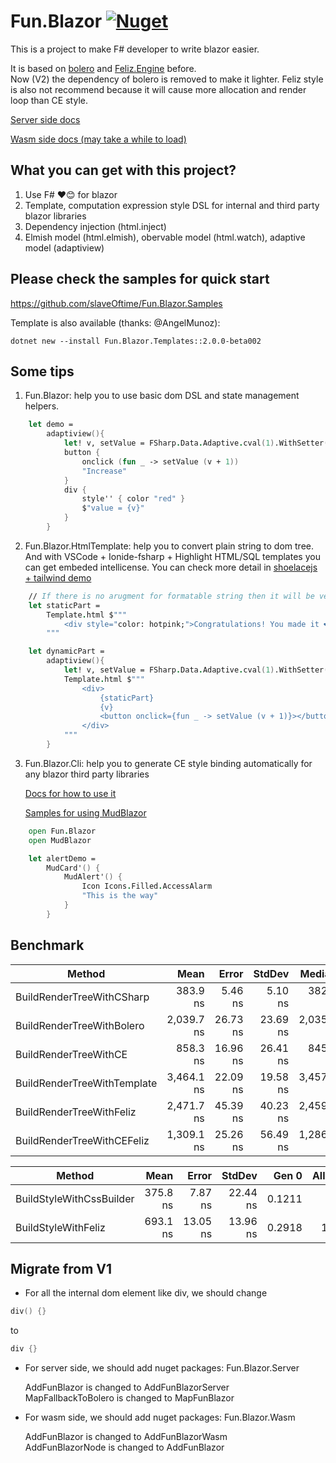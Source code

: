 # Fun.Blazor [![Nuget](https://img.shields.io/nuget/vpre/Fun.Blazor)](https://www.nuget.org/packages/Fun.Blazor)

This is a project to make F# developer to write blazor easier.

It is based on [bolero](https://github.com/fsbolero/Bolero) and  [Feliz.Engine](https://github.com/alfonsogarciacaro/Feliz.Engine) before. \
Now (V2) the dependency of bolero is removed to make it lighter. Feliz style is also not recommend because it will cause more allocation and render loop than CE style.

[Server side docs](https://funblazor.slaveoftime.fun)

[Wasm side docs (may take a while to load)](https://slaveoftime.github.io/Fun.Blazor.Docs/)


## What you can get with this project?

1. Use F# ❤️😊 for blazor
2. Template, computation expression style DSL for internal and third party blazor libraries
4. Dependency injection (html.inject)
3. Elmish model (html.elmish), obervable model (html.watch), adaptive model (adaptiview)


## Please check the samples for quick start

https://github.com/slaveOftime/Fun.Blazor.Samples

Template is also available (thanks: @AngelMunoz):
```shell
dotnet new --install Fun.Blazor.Templates::2.0.0-beta002
```

## Some tips

1. Fun.Blazor: help you to use basic dom DSL and state management helpers.

```fsharp
    let demo =
        adaptiview(){
            let! v, setValue = FSharp.Data.Adaptive.cval(1).WithSetter()
            button {
                onclick (fun _ -> setValue (v + 1))
                "Increase"
            }
            div {
                style'' { color "red" }
                $"value = {v}"
            }
        }
```

2. Fun.Blazor.HtmlTemplate: help you to convert plain string to dom tree. And with VSCode + Ionide-fsharp + Highlight HTML/SQL templates you can get embeded intellicense. You can check more detail in [shoelacejs + tailwind demo](https://github.com/slaveOftime/Fun.Blazor.Samples/tree/main/templates/MinimalBlazorWASMAppWithShoelaceAndTailwind)

```fsharp
    // If there is no arugment for formatable string then it will be very efficient. So it is better to always keep static part and dynamic part in different places.
    let staticPart =
        Template.html $"""
            <div style="color: hotpink;">Congratulations! You made it ❤️</div>
        """

    let dynamicPart =
        adaptiview(){
            let! v, setValue = FSharp.Data.Adaptive.cval(1).WithSetter()
            Template.html $"""
                <div>
                    {staticPart}
                    {v}
                    <button onclick={fun _ -> setValue (v + 1)}></button>
                </div>
            """
        }
```


3. Fun.Blazor.Cli: help you to generate CE style binding automatically for any blazor third party libraries

    [Docs for how to use it](https://funblazor.slaveoftime.fun/cli-usage)
    
    [Samples for using MudBlazor](https://github.com/slaveOftime/Fun.Blazor.Samples/tree/main/templates/MinimalBlazorWASMAppWithMudBlazor)
    

```fsharp
    open Fun.Blazor
    open MudBlazor

    let alertDemo =
        MudCard'() {
            MudAlert'() {
                Icon Icons.Filled.AccessAlarm
                "This is the way"
            }
        }
```


## Benchmark

|                      Method |       Mean |    Error |   StdDev |     Median |  Gen 0 |  Gen 1 | Allocated |
|---------------------------- |-----------:|---------:|---------:|-----------:|-------:|-------:|----------:|
|   BuildRenderTreeWithCSharp |   383.9 ns |  5.46 ns |  5.10 ns |   382.0 ns | 0.0610 |      - |     384 B |
|   BuildRenderTreeWithBolero | 2,039.7 ns | 26.73 ns | 23.69 ns | 2,035.0 ns | 0.6943 | 0.0038 |   4,368 B |
|       BuildRenderTreeWithCE |   858.3 ns | 16.96 ns | 26.41 ns |   845.2 ns | 0.2861 |      - |   1,800 B |
| BuildRenderTreeWithTemplate | 3,464.1 ns | 22.09 ns | 19.58 ns | 3,457.0 ns | 0.7668 | 0.0076 |   4,832 B |
|    BuildRenderTreeWithFeliz | 2,471.7 ns | 45.39 ns | 40.23 ns | 2,459.6 ns | 1.2474 | 0.0114 |   7,832 B |
|  BuildRenderTreeWithCEFeliz | 1,309.1 ns | 25.26 ns | 56.49 ns | 1,286.7 ns | 0.6180 | 0.0038 |   3,880 B |


|                   Method |     Mean |    Error |   StdDev |  Gen 0 | Allocated |
|------------------------- |---------:|---------:|---------:|-------:|----------:|
| BuildStyleWithCssBuilder | 375.8 ns |  7.87 ns | 22.44 ns | 0.1211 |     760 B |
|      BuildStyleWithFeliz | 693.1 ns | 13.05 ns | 13.96 ns | 0.2918 |   1,832 B |


## Migrate from V1

- For all the internal dom element like div, we should change
```fsharp
div() {}
```
to
```fsharp
div {}
```

- For server side, we should add nuget packages: Fun.Blazor.Server

    AddFunBlazor is changed to AddFunBlazorServer \
    MapFallbackToBolero is changed to MapFunBlazor

- For wasm side, we should add nuget packages: Fun.Blazor.Wasm

    AddFunBlazor is changed to AddFunBlazorWasm \
    AddFunBlazorNode is changed to AddFunBlazor
